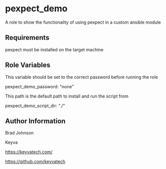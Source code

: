 pexpect_demo
=========

A role to show the functionality of using pexpect in a custom ansible module

Requirements
------------

pexpect must be installed on the target machine

Role Variables
--------------

This variable should be set to the correct password before running the role

pexpect_demo_password: "none"

This path is the default path to install and run the script from

pexpect_demo_script_dir: "./"


Author Information
------------------

Brad Johnson

Keyva

https://keyvatech.com/

https://github.com/keyvatech